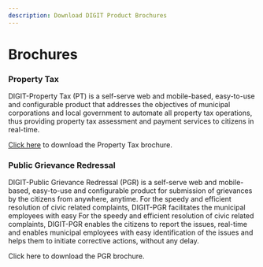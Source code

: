 ```yaml
---
description: Download DIGIT Product Brochures
---
```


# Brochures

### Property Tax

DIGIT-Property Tax \(PT\) is a self-serve web and mobile-based, easy-to-use and configurable product that addresses the objectives of municipal corporations and local government to automate all property tax operations, thus providing property tax assessment and payment services to citizens in real-time.

[Click here](https://drive.google.com/file/d/18oRRtt-Zo3KfcAQcdnpNpRSksFEk3zw1/view?usp=sharing) to download the Property Tax brochure. 

### Public Grievance Redressal <a id="Overview"></a>

DIGIT-Public Grievance Redressal \(PGR\) is a self-serve web and mobile-based, easy-to-use and configurable product for submission of grievances by the citizens from anywhere, anytime. For the speedy and efficient resolution of civic related complaints, DIGIT-PGR facilitates the municipal employees with easy For the speedy and efficient resolution of civic related complaints, DIGIT-PGR enables the citizens to report the issues, real-time and enables municipal employees with easy identification of the issues and helps them to initiate corrective actions, without any delay.

Click here to download the PGR brochure.



